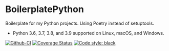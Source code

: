 # BoilerplatePython

Boilerplate for my Python projects. Using Poetry instead of setuptools.

* Python 3.6, 3.7, 3.8, and 3.9 supported on Linux, macOS, and Windows.

[![Github-CI][github-ci]][github-link]
[![Coverage Status][codecov-badge]][codecov-link]
[![Code style: black][black-badge]][black-link]

[github-ci]: https://github.com/Robpol86/boilerplatepython/workflows/ci/badge.svg?branch=main
[github-link]: https://github.com/Robpol86/boilerplatepython
[codecov-badge]: https://codecov.io/gh/Robpol86/boilerplatepython/branch/main/graph/badge.svg
[codecov-link]: https://codecov.io/gh/Robpol86/boilerplatepython
[black-badge]: https://img.shields.io/badge/code%20style-black-000000.svg
[black-link]: https://github.com/ambv/black
